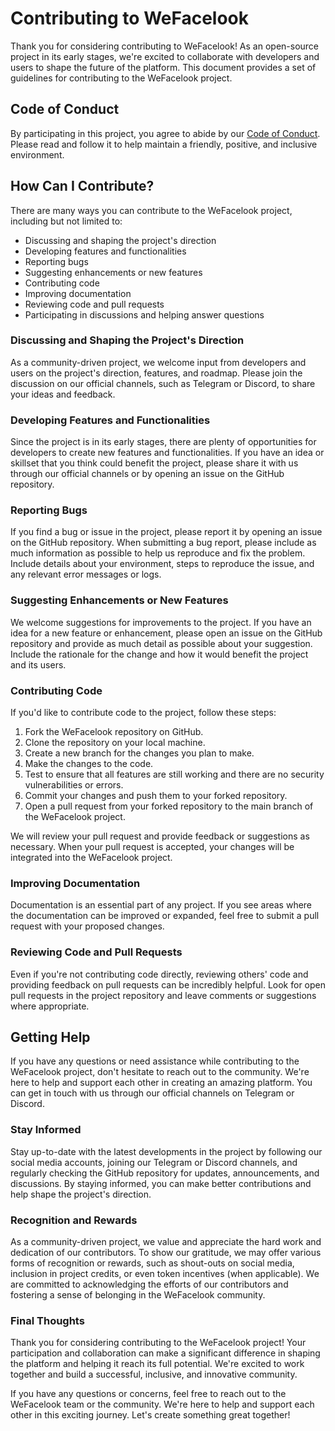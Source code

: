 # Contributing to WeFacelook

Thank you for considering contributing to WeFacelook! As an open-source project in its early stages, we're excited to collaborate with developers and users to shape the future of the platform. This document provides a set of guidelines for contributing to the WeFacelook project.

## Code of Conduct

By participating in this project, you agree to abide by our [Code of Conduct](CODE_OF_CONDUCT.md). Please read and follow it to help maintain a friendly, positive, and inclusive environment.

## How Can I Contribute?

There are many ways you can contribute to the WeFacelook project, including but not limited to:

- Discussing and shaping the project's direction
- Developing features and functionalities
- Reporting bugs
- Suggesting enhancements or new features
- Contributing code
- Improving documentation
- Reviewing code and pull requests
- Participating in discussions and helping answer questions

### Discussing and Shaping the Project's Direction

As a community-driven project, we welcome input from developers and users on the project's direction, features, and roadmap. Please join the discussion on our official channels, such as Telegram or Discord, to share your ideas and feedback.

### Developing Features and Functionalities

Since the project is in its early stages, there are plenty of opportunities for developers to create new features and functionalities. If you have an idea or skillset that you think could benefit the project, please share it with us through our official channels or by opening an issue on the GitHub repository.

### Reporting Bugs

If you find a bug or issue in the project, please report it by opening an issue on the GitHub repository. When submitting a bug report, please include as much information as possible to help us reproduce and fix the problem. Include details about your environment, steps to reproduce the issue, and any relevant error messages or logs.

### Suggesting Enhancements or New Features

We welcome suggestions for improvements to the project. If you have an idea for a new feature or enhancement, please open an issue on the GitHub repository and provide as much detail as possible about your suggestion. Include the rationale for the change and how it would benefit the project and its users.

### Contributing Code

If you'd like to contribute code to the project, follow these steps:

1. Fork the WeFacelook repository on GitHub.
2. Clone the repository on your local machine.
3. Create a new branch for the changes you plan to make.
4. Make the changes to the code.
5. Test to ensure that all features are still working and there are no security vulnerabilities or errors.
6. Commit your changes and push them to your forked repository.
7. Open a pull request from your forked repository to the main branch of the WeFacelook project.

We will review your pull request and provide feedback or suggestions as necessary. When your pull request is accepted, your changes will be integrated into the WeFacelook project.

### Improving Documentation

Documentation is an essential part of any project. If you see areas where the documentation can be improved or expanded, feel free to submit a pull request with your proposed changes.

### Reviewing Code and Pull Requests

Even if you're not contributing code directly, reviewing others' code and providing feedback on pull requests can be incredibly helpful. Look for open pull requests in the project repository and leave comments or suggestions where appropriate.

## Getting Help

If you have any questions or need assistance while contributing to the WeFacelook project, don't hesitate to reach out to the community. We're here to help and support each other in creating an amazing platform. You can get in touch with us through our official channels on Telegram or Discord.

### Stay Informed

Stay up-to-date with the latest developments in the project by following our social media accounts, joining our Telegram or Discord channels, and regularly checking the GitHub repository for updates, announcements, and discussions. By staying informed, you can make better contributions and help shape the project's direction.

### Recognition and Rewards

As a community-driven project, we value and appreciate the hard work and dedication of our contributors. To show our gratitude, we may offer various forms of recognition or rewards, such as shout-outs on social media, inclusion in project credits, or even token incentives (when applicable). We are committed to acknowledging the efforts of our contributors and fostering a sense of belonging in the WeFacelook community.

### Final Thoughts

Thank you for considering contributing to the WeFacelook project! Your participation and collaboration can make a significant difference in shaping the platform and helping it reach its full potential. We're excited to work together and build a successful, inclusive, and innovative community.

If you have any questions or concerns, feel free to reach out to the WeFacelook team or the community. We're here to help and support each other in this exciting journey. Let's create something great together!

